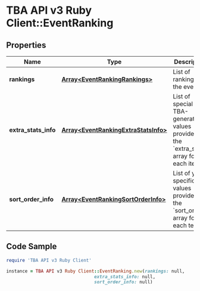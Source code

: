 # TBA API v3 Ruby Client::EventRanking

## Properties

Name | Type | Description | Notes
------------ | ------------- | ------------- | -------------
**rankings** | [**Array&lt;EventRankingRankings&gt;**](EventRankingRankings.md) | List of rankings at the event. | 
**extra_stats_info** | [**Array&lt;EventRankingExtraStatsInfo&gt;**](EventRankingExtraStatsInfo.md) | List of special TBA-generated values provided in the &#x60;extra_stats&#x60; array for each item. | [optional] 
**sort_order_info** | [**Array&lt;EventRankingSortOrderInfo&gt;**](EventRankingSortOrderInfo.md) | List of year-specific values provided in the &#x60;sort_orders&#x60; array for each team. | 

## Code Sample

```ruby
require 'TBA API v3 Ruby Client'

instance = TBA API v3 Ruby Client::EventRanking.new(rankings: null,
                                 extra_stats_info: null,
                                 sort_order_info: null)
```


